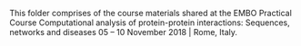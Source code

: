 This folder comprises of the course materials shared at the EMBO Practical Course
Computational analysis of protein-protein interactions: Sequences, networks and diseases
05 – 10 November 2018 | Rome, Italy.
